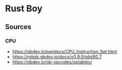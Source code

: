 # Rust Boy

## Sources
### CPU
 - https://gbdev.io/pandocs/CPU_Instruction_Set.html
 - https://rgbds.gbdev.io/docs/v0.9.0/gbz80.7
 - https://gbdev.io/gb-opcodes/optables/
